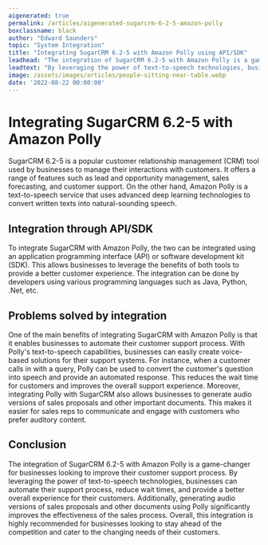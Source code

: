 ```yaml
---
aigenerated: true
permalink: /articles/aigenerated-sugarcrm-6-2-5-amazon-polly
boxclassname: black
author: "Edward Saunders"
topic: "System Integration"
title: "Integrating SugarCRM 6.2-5 with Amazon Polly using API/SDK"
leadhead: "The integration of SugarCRM 6.2-5 with Amazon Polly is a game-changer for businesses looking to improve their customer support process"
leadtext: "By leveraging the power of text-to-speech technologies, businesses can automate their support process, reduce wait times, and provide a better overall experience for their customers. Additionally, generating audio versions of sales proposals and other documents using Polly significantly improves the effectiveness of the sales process. Overall, this integration is highly recommended for businesses looking to stay ahead of the competition and cater to the changing needs of their customers."
image: /assets/images/articles/people-sitting-near-table.webp
date: '2022-08-22 00:00:00'
---
```

<div class="arttext">	<h1>Integrating SugarCRM 6.2-5 with Amazon Polly</h1>
	<p>SugarCRM 6.2-5 is a popular customer relationship management (CRM) tool used by businesses to manage their interactions with customers. It offers a range of features such as lead and opportunity management, sales forecasting, and customer support. On the other hand, Amazon Polly is a text-to-speech service that uses advanced deep learning technologies to convert written texts into natural-sounding speech.</p>
	<h2>Integration through API/SDK</h2>
	<p>To integrate SugarCRM with Amazon Polly, the two can be integrated using an application programming interface (API) or software development kit (SDK). This allows businesses to leverage the benefits of both tools to provide a better customer experience. The integration can be done by developers using various programming languages such as Java, Python, .Net, etc.</p>
	<h2>Problems solved by integration</h2>
	<p>One of the main benefits of integrating SugarCRM with Amazon Polly is that it enables businesses to automate their customer support process. With Polly's text-to-speech capabilities, businesses can easily create voice-based solutions for their support systems. For instance, when a customer calls in with a query, Polly can be used to convert the customer's question into speech and provide an automated response. This reduces the wait time for customers and improves the overall support experience. Moreover, integrating Polly with SugarCRM also allows businesses to generate audio versions of sales proposals and other important documents. This makes it easier for sales reps to communicate and engage with customers who prefer auditory content.</p>
	<h2>Conclusion</h2>
	<p>The integration of SugarCRM 6.2-5 with Amazon Polly is a game-changer for businesses looking to improve their customer support process. By leveraging the power of text-to-speech technologies, businesses can automate their support process, reduce wait times, and provide a better overall experience for their customers. Additionally, generating audio versions of sales proposals and other documents using Polly significantly improves the effectiveness of the sales process. Overall, this integration is highly recommended for businesses looking to stay ahead of the competition and cater to the changing needs of their customers.</p>
</div>